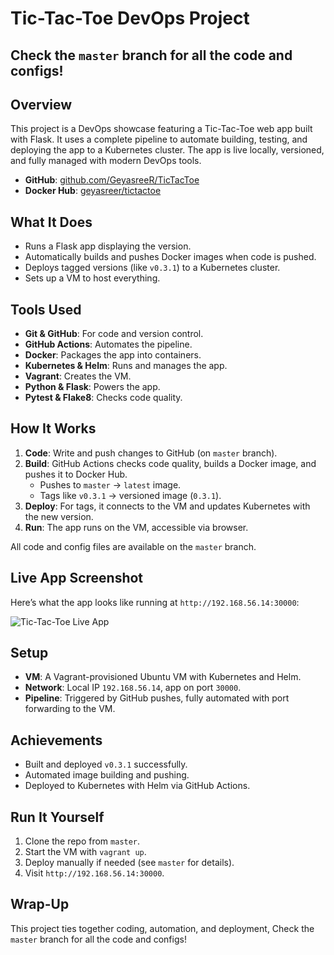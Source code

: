 # Tic-Tac-Toe DevOps Project
## Check the `master` branch for all the code and configs!
## Overview
This project is a DevOps showcase featuring a Tic-Tac-Toe web app built with Flask. It uses a complete pipeline to automate building, testing, and deploying the app to a Kubernetes cluster. The app is live locally, versioned, and fully managed with modern DevOps tools.

- **GitHub**: [github.com/GeyasreeR/TicTacToe](https://github.com/GeyasreeR/TicTacToe)
- **Docker Hub**: [geyasreer/tictactoe](https://hub.docker.com/r/geyasreer/tictactoe)

## What It Does
- Runs a Flask app displaying the version.
- Automatically builds and pushes Docker images when code is pushed.
- Deploys tagged versions (like `v0.3.1`) to a Kubernetes cluster.
- Sets up a VM to host everything.

## Tools Used
- **Git & GitHub**: For code and version control.
- **GitHub Actions**: Automates the pipeline.
- **Docker**: Packages the app into containers.
- **Kubernetes & Helm**: Runs and manages the app.
- **Vagrant**: Creates the VM.
- **Python & Flask**: Powers the app.
- **Pytest & Flake8**: Checks code quality.

## How It Works
1. **Code**: Write and push changes to GitHub (on `master` branch).
2. **Build**: GitHub Actions checks code quality, builds a Docker image, and pushes it to Docker Hub.
   - Pushes to `master` → `latest` image.
   - Tags like `v0.3.1` → versioned image (`0.3.1`).
3. **Deploy**: For tags, it connects to the VM and updates Kubernetes with the new version.
4. **Run**: The app runs on the VM, accessible via browser.

All code and config files are available on the `master` branch.

## Live App Screenshot
Here’s what the app looks like running at `http://192.168.56.14:30000`:

![Tic-Tac-Toe Live App](https://github.com/user-attachments/assets/a6c392a3-0bb2-4fa0-b7be-c54e30ba020c)

## Setup
- **VM**: A Vagrant-provisioned Ubuntu VM with Kubernetes and Helm.
- **Network**: Local IP `192.168.56.14`, app on port `30000`.
- **Pipeline**: Triggered by GitHub pushes, fully automated with port forwarding to the VM.

## Achievements
- Built and deployed `v0.3.1` successfully.
- Automated image building and pushing.
- Deployed to Kubernetes with Helm via GitHub Actions.

## Run It Yourself
1. Clone the repo from `master`.
2. Start the VM with `vagrant up`.
3. Deploy manually if needed (see `master` for details).
4. Visit `http://192.168.56.14:30000`.

## Wrap-Up
This project ties together coding, automation, and deployment, Check the `master` branch for all the code and configs!

